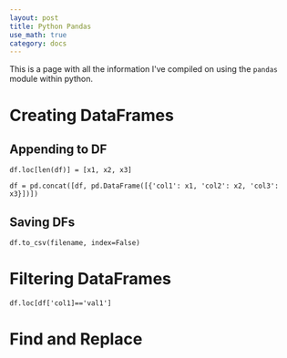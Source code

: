 ```yaml
---
layout: post
title: Python Pandas
use_math: true
category: docs
---
```


This is a page with all the information I've compiled on using the `pandas` module within python. 

# Creating DataFrames


## Appending to DF
`df.loc[len(df)] = [x1, x2, x3]`

`df = pd.concat([df, pd.DataFrame([{'col1': x1, 'col2': x2, 'col3': x3}])])`

## Saving DFs

`df.to_csv(filename, index=False)`

# Filtering DataFrames
`df.loc[df['col1]=='val1']`

# Find and Replace
